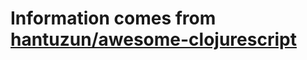 # Information comes from [hantuzun/awesome-clojurescript](https://github.com/hantuzun/awesome-clojurescript)


